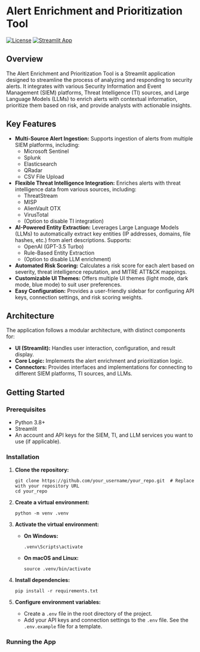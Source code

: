 # Alert Enrichment and Prioritization Tool

[![License](https://img.shields.io/badge/License-MIT-blue.svg)](LICENSE)  <!-- Replace with your license badge -->
[![Streamlit App](https://img.shields.io/badge/Streamlit-App-orange)](https://share.streamlit.io/your_username/your_repo)  <!-- Replace with your Streamlit Share link if deployed -->

## Overview

The Alert Enrichment and Prioritization Tool is a Streamlit application designed to streamline the process of analyzing and responding to security alerts. It integrates with various Security Information and Event Management (SIEM) platforms, Threat Intelligence (TI) sources, and Large Language Models (LLMs) to enrich alerts with contextual information, prioritize them based on risk, and provide analysts with actionable insights.

## Key Features

*   **Multi-Source Alert Ingestion:** Supports ingestion of alerts from multiple SIEM platforms, including:
    *   Microsoft Sentinel
    *   Splunk
    *   Elasticsearch
    *   QRadar
    *   CSV File Upload
*   **Flexible Threat Intelligence Integration:** Enriches alerts with threat intelligence data from various sources, including:
    *   ThreatStream
    *   MISP
    *   AlienVault OTX
    *   VirusTotal
    *   (Option to disable TI integration)
*   **AI-Powered Entity Extraction:** Leverages Large Language Models (LLMs) to automatically extract key entities (IP addresses, domains, file hashes, etc.) from alert descriptions. Supports:
    *   OpenAI (GPT-3.5 Turbo)
    *   Rule-Based Entity Extraction
    *   (Option to disable LLM enrichment)
*   **Automated Risk Scoring:** Calculates a risk score for each alert based on severity, threat intelligence reputation, and MITRE ATT&CK mappings.
*   **Customizable UI Themes:** Offers multiple UI themes (light mode, dark mode, blue mode) to suit user preferences.
*   **Easy Configuration:** Provides a user-friendly sidebar for configuring API keys, connection settings, and risk scoring weights.

## Architecture

The application follows a modular architecture, with distinct components for:

*   **UI (Streamlit):** Handles user interaction, configuration, and result display.
*   **Core Logic:** Implements the alert enrichment and prioritization logic.
*   **Connectors:** Provides interfaces and implementations for connecting to different SIEM platforms, TI sources, and LLMs.

## Getting Started

### Prerequisites

*   Python 3.8+
*   Streamlit
*   An account and API keys for the SIEM, TI, and LLM services you want to use (if applicable).

### Installation

1.  **Clone the repository:**

    ```
    git clone https://github.com/your_username/your_repo.git  # Replace with your repository URL
    cd your_repo
    ```

2.  **Create a virtual environment:**

    ```
    python -m venv .venv
    ```

3.  **Activate the virtual environment:**

    *   **On Windows:**

        ```
        .venv\Scripts\activate
        ```

    *   **On macOS and Linux:**

        ```
        source .venv/bin/activate
        ```

4.  **Install dependencies:**

    ```
    pip install -r requirements.txt
    ```

5.  **Configure environment variables:**

    *   Create a `.env` file in the root directory of the project.
    *   Add your API keys and connection settings to the `.env` file. See the `.env.example` file for a template.

### Running the App

